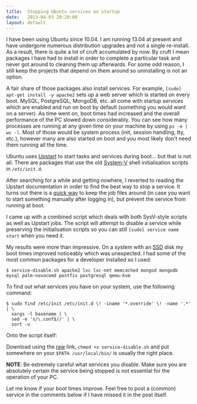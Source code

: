 ```yaml
---
title:  Stopping Ubuntu services on startup
date:   2013-04-03 20:20:00
layout: default
---
```


I have been using Ubuntu since 10.04. I am running 13.04 at present and have undergone numerous distribution upgrades and not a single re-install. As a result, there is quite a lot of cruft accumulated by now. By cruft I mean packages I have had to install in order to complete a particular task and never got around to cleaning them up afterwards. For some odd reason, I still keep the projects that depend on them around so uninstalling is not an option.

A fair share of those packages also install services. For example, `[sudo] apt-get install -y apache2` sets up a web server which is started on every boot. MySQL, PostgreSQL, MongoDB, etc. all come with startup services which are enabled and run on boot by default (something you would want on a server).
As time went on, boot times had increased and the overall performance of the PC slowed down considerably. You can see how many processes are running at any given time on your machine by using `ps -e | wc -l`. Most of those would be system process (init, session handling, tty, etc.), however many are also started on boot and you most likely don't need them running all the time.

Ubuntu uses [Upstart][upstart] to start tasks and services during boot... but that is not all. There are packages that use the old [System-V][system-v] shell initialisation scripts in `/etc/init.d`.

After searching for a while and getting nowhere, I reverted to reading the Upstart documentation in order to find the best way to stop a service.  It turns out there is a [quick way][manual-stanza] to keep the job files around (in case you want to start something manually after logging in), but prevent the service from running at boot.

I came up with a combined script which deals with both SysV-style scripts as well as Upstart jobs. The script will attempt to disable a service while preserving the initialisation scripts so you can still `[sudo] service name start` when you need it.

My results were more than impressive. On a system with an [SSD][ssd] disk my boot times improved noticeably which was unexpected. I had some of the most common packages for a developer installed so I used:

```shell
$ service-disable.sh apache2 lxc lxc-net memcached mongod mongodb mysql palm-novacomd postfix postgresql qemu-kvm
```

To find out what services you have on your system, use the following command:

```shell
$ sudo find /etc/init /etc/init.d \! -iname '*.override' \! -name '.*' | \
  xargs -l basename | \
  sed -e 's/\.conf$//' | \
  sort -u
```

Onto the script itself:

<script src="http://gist.github.com/4434953.js?file=service-disable.sh"></script>

Download using the [raw][raw-script] link, `chmod +x service-disable.sh` and put somewhere on your `$PATH`. `/usr/local/bin/` is usually the right place.

**NOTE**: Be extremely careful what services you disable. Make sure you are absolutely certain the service being stopped is not essential for the operation of your PC.

Let me know if your boot times improve.
Feel free to post a (common) service in the comments below if I have missed it in the post itself.


  [upstart]: http://upstart.ubuntu.com/
  [manual-stanza]: http://upstart.ubuntu.com/cookbook/#manual
  [system-v]: https://en.wikipedia.org/wiki/UNIX_System_V
  [ssd]: http://en.wikipedia.org/wiki/Solid-state_drive
  [raw-script]: https://gist.github.com/StanAngeloff/4434953/raw/service-disable.sh
